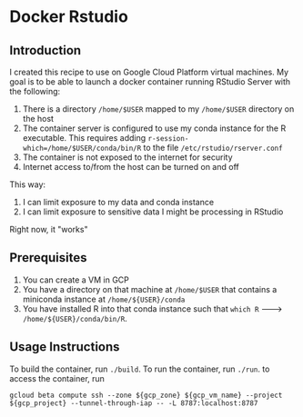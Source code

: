 # Docker Rstudio
## Introduction
I created this recipe to use  on Google Cloud Platform virtual machines. My goal is to be able to launch a 
docker container running RStudio Server with the following:

1. There is a directory `/home/$USER` mapped to my `/home/$USER` directory on the host
1. The container server is configured to use my conda instance for the R executable. This requires adding
   `r-session-which=/home/$USER/conda/bin/R` to the file `/etc/rstudio/rserver.conf`
1. The container is not exposed to the internet for security
1. Internet access to/from the host can be turned on and off

This way:

1. I can limit exposure to my data and conda instance
1. I can limit exposure to sensitive data I might be processing in RStudio

Right now, it "works"

## Prerequisites
1. You can create a VM in GCP
1. You have a directory on that machine at `/home/$USER` that contains a miniconda instance at
   `/home/${USER}/conda`
1. You have installed R into that conda instance such that `which R` ---> `/home/${USER}/conda/bin/R`.

## Usage Instructions
To build the container, run `./build`. To run the container, run `./run`. to access the container, run

`gcloud beta compute ssh --zone ${gcp_zone} ${gcp_vm_name} --project ${gcp_project} --tunnel-through-iap -- -L 8787:localhost:8787`

